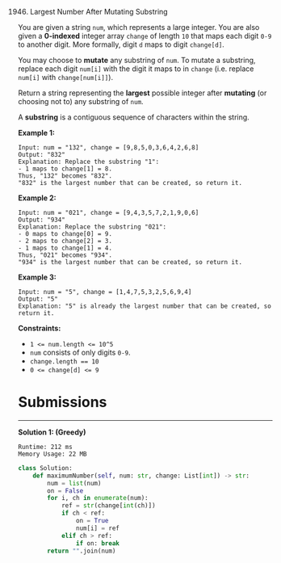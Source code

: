 1946. Largest Number After Mutating Substring

You are given a string `num`, which represents a large integer. You are also given a **0-indexed** integer array `change` of length `10` that maps each digit `0-9` to another digit. More formally, digit `d` maps to digit `change[d]`.

You may choose to **mutate** any substring of `num`. To mutate a substring, replace each digit `num[i]` with the digit it maps to in `change` (i.e. replace `num[i]` with `change[num[i]]`).

Return a string representing the **largest** possible integer after **mutating** (or choosing not to) any substring of `num`.

A **substring** is a contiguous sequence of characters within the string.

 

**Example 1:**
```
Input: num = "132", change = [9,8,5,0,3,6,4,2,6,8]
Output: "832"
Explanation: Replace the substring "1":
- 1 maps to change[1] = 8.
Thus, "132" becomes "832".
"832" is the largest number that can be created, so return it.
```

**Example 2:**
```
Input: num = "021", change = [9,4,3,5,7,2,1,9,0,6]
Output: "934"
Explanation: Replace the substring "021":
- 0 maps to change[0] = 9.
- 2 maps to change[2] = 3.
- 1 maps to change[1] = 4.
Thus, "021" becomes "934".
"934" is the largest number that can be created, so return it.
```

**Example 3:**
```
Input: num = "5", change = [1,4,7,5,3,2,5,6,9,4]
Output: "5"
Explanation: "5" is already the largest number that can be created, so return it.
```

**Constraints:**

* `1 <= num.length <= 10^5`
* `num` consists of only digits `0-9`.
* `change.length == 10`
* `0 <= change[d] <= 9`

# Submissions
---
**Solution 1: (Greedy)**
```
Runtime: 212 ms
Memory Usage: 22 MB
```
```python
class Solution:
    def maximumNumber(self, num: str, change: List[int]) -> str:
        num = list(num)
        on = False 
        for i, ch in enumerate(num): 
            ref = str(change[int(ch)])
            if ch < ref: 
                on = True
                num[i] = ref
            elif ch > ref: 
                if on: break 
        return "".join(num)
```
